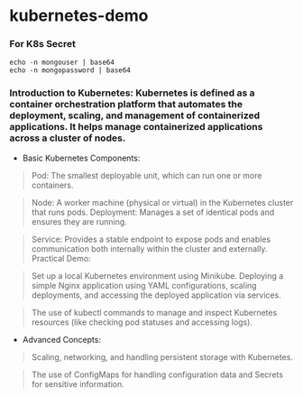 # kubernetes-demo

### For K8s Secret

```
echo -n mongouser | base64
echo -n mongopassword | base64
```

### Introduction to Kubernetes: Kubernetes is defined as a container orchestration platform that automates the deployment, scaling, and management of containerized applications. It helps manage containerized applications across a cluster of nodes.

- Basic Kubernetes Components:

> Pod: The smallest deployable unit, which can run one or more containers.

> Node: A worker machine (physical or virtual) in the Kubernetes cluster that runs pods.
> Deployment: Manages a set of identical pods and ensures they are running.

> Service: Provides a stable endpoint to expose pods and enables communication both internally within the cluster and externally.
> Practical Demo:

> Set up a local Kubernetes environment using Minikube.
> Deploying a simple Nginx application using YAML configurations, scaling deployments, and accessing the deployed application via services.

> The use of kubectl commands to manage and inspect Kubernetes resources (like checking pod statuses and accessing logs).

- Advanced Concepts:

> Scaling, networking, and handling persistent storage with Kubernetes.

> The use of ConfigMaps for handling configuration data and Secrets for sensitive information.
